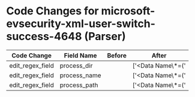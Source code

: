 # Code Changes for microsoft-evsecurity-xml-user-switch-success-4648 (Parser)

| Code Change | Field Name | Before | After |
|-------------|------------|--------|-------|
| edit_regex_field | process_dir |  | ['<Data Name\\*=(\'|")ProcessName(\'|")>(-|({process_path}({process_dir}(?:[^<]+)?[\\\/])?({process_name}[^\\\/\"]+?)))<\/Data>'] |
| edit_regex_field | process_name |  | ['<Data Name\\*=(\'|")ProcessName(\'|")>(-|({process_path}({process_dir}(?:[^<]+)?[\\\/])?({process_name}[^\\\/\"]+?)))<\/Data>'] |
| edit_regex_field | process_path |  | ['<Data Name\\*=(\'|")ProcessName(\'|")>(-|({process_path}({process_dir}(?:[^<]+)?[\\\/])?({process_name}[^\\\/\"]+?)))<\/Data>'] |
